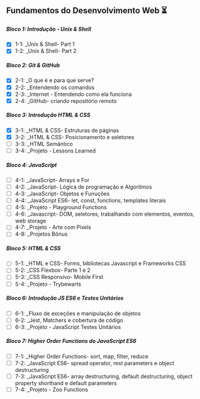 ## Fundamentos do Desenvolvimento Web ⏳

##### Bloco 1: Introdução - Unix & Shell

- [x] 1-1: \_Unix & Shell- Part 1
- [x] 1-2: \_Unix & Shell- Part 2

##### Bloco 2: Git & GitHub

- [x] 2-1: \_O que é e para que serve?
- [x] 2-2: \_Entendendo os comandos
- [x] 2-3: \_Internet - Entendendo como ela funciona
- [x] 2-4: \_GitHub- criando repositório remoto

##### Bloco 3: Introdução HTML & CSS

- [x] 3-1: \_HTML & CSS- Estruturas de páginas
- [x] 3-2: \_HTML & CSS- Posicionamento e seletores
- [ ] 3-3: \_HTML Semântico
- [ ] 3-4: \_Projeto - Lessons Learned

##### Bloco 4: JavaScript

- [ ] 4-1: \_JavaScript- Arrays e For
- [ ] 4-2: \_JavaScript- Lógica de programação e Algoritmos
- [ ] 4-3: \_JavaScript- Objetos e Funuções
- [ ] 4-4: \_JavaScript ES6- let, const, functions, templates literais
- [ ] 4-5: \_Projeto - Playground Functions
- [ ] 4-6: \_Javascript- DOM, seletores, trabalhando com elementos, eventos, web storage
- [ ] 4-7: \_Projeto - Arte com Pixels
- [ ] 4-8: \_Projetos Bônus

##### Bloco 5: HTML & CSS

- [ ] 5-1: \_HTML e CSS- Forms, bibliotecas Javascript e Frameworks CSS
- [ ] 5-2: \_CSS Flexbox- Parte 1 e 2
- [ ] 5-3: \_CSS Responsivo- Mobile First
- [ ] 5-4: \_Projeto - Trybewarts

##### Bloco 6: Introdução JS ES6 e Testes Unitários

- [ ] 6-1: \_Fluxo de exceções e manipulação de objetos
- [ ] 6-2: \_Jest, Matchers e cobertura de código
- [ ] 6-3: \_Projeto - JavaScript Testes Unitários

##### Bloco 7: Higher Order Functions do JavaScript ES6

- [ ] 7-1: \_Higher Order Functions- sort, map, filter, reduce
- [ ] 7-2: \_JavaScript ES6- spread operator, rest parameters e object destructuring
- [ ] 7-3: \_JavaScript ES6- array destructuring, default destructuring, object property shorthand e default parameters
- [ ] 7-4: \_Projeto - Zoo Functions
